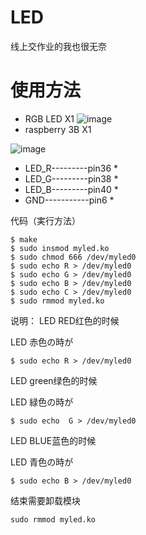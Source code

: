 # LED
线上交作业的我也很无奈

# 使用方法

  - RGB LED X1
![image](https://github.com/caikunyou/LED/blob/master/led.png)
  - raspberry 3B X1

![image](https://github.com/caikunyou/LED/blob/master/GPIO-Pinout-Diagram-2.png)

* LED_R---------pin36           *
* LED_G---------pin38           *
* LED_B---------pin40           *
* GND-----------pin6            *


代码（実行方法）
```
$ make
$ sudo insmod myled.ko
$ sudo chmod 666 /dev/myled0
$ sudo echo R > /dev/myled0
$ sudo echo G > /dev/myled0
$ sudo echo B > /dev/myled0
$ sudo echo C > /dev/myled0
$ sudo rmmod myled.ko
```
说明：
LED RED红色的时候 

LED 赤色の時が
```
$ sudo echo R > /dev/myled0
```
LED green绿色的时候 

LED 緑色の時が
```
$ sudo echo  G > /dev/myled0
```
LED BLUE蓝色的时候 

LED 青色の時が
```
$ sudo echo B > /dev/myled0
```

结束需要卸载模块
```
sudo rmmod myled.ko
```


